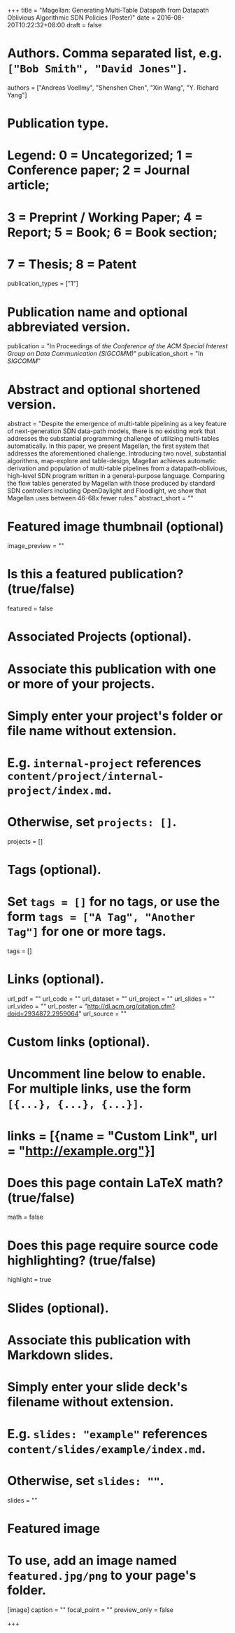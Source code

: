 +++
title = "Magellan: Generating Multi-Table Datapath from Datapath Oblivious Algorithmic SDN Policies (Poster)"
date = 2016-08-20T10:22:32+08:00
draft = false

# Authors. Comma separated list, e.g. `["Bob Smith", "David Jones"]`.
authors = ["Andreas Voellmy", "Shenshen Chen", "Xin Wang", "Y. Richard Yang"]

# Publication type.
# Legend: 0 = Uncategorized; 1 = Conference paper; 2 = Journal article;
# 3 = Preprint / Working Paper; 4 = Report; 5 = Book; 6 = Book section;
# 7 = Thesis; 8 = Patent
publication_types = ["1"]

# Publication name and optional abbreviated version.
publication = "In Proceedings of *the Conference of the ACM Special Interest Group on Data Communication (SIGCOMM)*"
publication_short = "In *SIGCOMM*"

# Abstract and optional shortened version.
abstract = "Despite the emergence of multi-table pipelining as a key feature of next-generation SDN data-path models, there is no existing work that addresses the substantial programming challenge of utilizing multi-tables automatically. In this paper, we present Magellan, the first system that addresses the aforementioned challenge. Introducing two novel, substantial algorithms, map-explore and table-design, Magellan achieves automatic derivation and population of multi-table pipelines from a datapath-oblivious, high-level SDN program written in a general-purpose language. Comparing the flow tables generated by Magellan with those produced by standard SDN controllers including OpenDaylight and Floodlight, we show that Magellan uses between 46-68x fewer rules."
abstract_short = ""

# Featured image thumbnail (optional)
image_preview = ""

# Is this a featured publication? (true/false)
featured = false

# Associated Projects (optional).
#   Associate this publication with one or more of your projects.
#   Simply enter your project's folder or file name without extension.
#   E.g. `internal-project` references `content/project/internal-project/index.md`.
#   Otherwise, set `projects: []`.
projects = []

# Tags (optional).
#   Set `tags = []` for no tags, or use the form `tags = ["A Tag", "Another Tag"]` for one or more tags.
tags = []

# Links (optional).
url_pdf = ""
url_code = ""
url_dataset = ""
url_project = ""
url_slides = ""
url_video = ""
url_poster = "http://dl.acm.org/citation.cfm?doid=2934872.2959064"
url_source = ""

# Custom links (optional).
#   Uncomment line below to enable. For multiple links, use the form `[{...}, {...}, {...}]`.
# links = [{name = "Custom Link", url = "http://example.org"}]

# Does this page contain LaTeX math? (true/false)
math = false

# Does this page require source code highlighting? (true/false)
highlight = true

# Slides (optional).
#   Associate this publication with Markdown slides.
#   Simply enter your slide deck's filename without extension.
#   E.g. `slides: "example"` references `content/slides/example/index.md`.
#   Otherwise, set `slides: ""`.
slides = ""

# Featured image
# To use, add an image named `featured.jpg/png` to your page's folder. 
[image]
caption = ""
focal_point = ""
preview_only = false

+++
